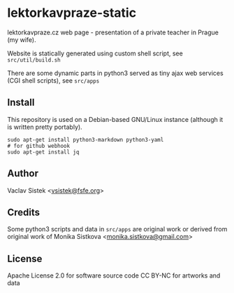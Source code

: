 # lektorkavpraze-static

lektorkavpraze.cz web page - presentation of a private teacher in Prague (my wife).

Website is statically generated using custom shell script, see `src/util/build.sh`

There are some dynamic parts in python3 served as tiny ajax web services (CGI shell scripts), see `src/apps`

## Install

This repository is used on a Debian-based GNU/Linux instance (although it is written pretty portably).
```
sudo apt-get install python3-markdown python3-yaml
# for github webhook
sudo apt-get install jq
```


## Author

Vaclav Sistek &lt;vsistek@fsfe.org&gt;

## Credits

Some python3 scripts and data in `src/apps` are original work or derived from original work of Monika Sistkova &lt;monika.sistkova@gmail.com&gt;

## License

Apache License 2.0 for software source code
CC BY-NC for artworks and data
